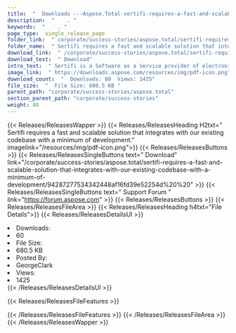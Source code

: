 ```yaml
---
title:  "  Downloads ---Aspose.Total-sertifi-requires-a-fast-and-scalable-solution-that-integrates-with-our-existing-codebase-with-a-minimum-of-development . " 
description:  "    . " 
keywords:  "    . " 
page_type:  single_release_page
folder_link:  " corporate/success-stories/aspose.total/sertifi-requires-a-fast-and-scalable-solution-that-integrates-with-our-existing-codebase-with-a-minimum-of-development/"
folder_name:  " Sertifi requires a fast and scalable solution that integrates with our existing codebase with a minimum of development."
download_link:  " /corporate/success-stories/aspose.total/sertifi-requires-a-fast-and-scalable-solution-that-integrates-with-our-existing-codebase-with-a-minimum-of-development/94287277534342448af16fd39e52254d"
download_text:  " Download"
intro_text:  " Sertifi is a Software as a Service provider of electronic signature solutions. W..."
image_link:  " https://downloads.aspose.com/resources/img/pdf-icon.png"
download_count:  "  Downloads: 60  Views: 1425"
file_size:  "  File Size: 680.5 KB "
parent_path: "corporate/success-stories/aspose.total"
section_parent_path: "corporate/success-stories"
weight: 48 
---
```


{{< Releases/ReleasesWapper >}}
  {{< Releases/ReleasesHeading H2txt=" Sertifi requires a fast and scalable solution that integrates with our existing codebase with a minimum of development." imagelink="/resources/img/pdf-icon.png">}}
  {{< Releases/ReleasesButtons >}}
    {{< Releases/ReleasesSingleButtons text=" Download" link="/corporate/success-stories/aspose.total/sertifi-requires-a-fast-and-scalable-solution-that-integrates-with-our-existing-codebase-with-a-minimum-of-development/94287277534342448af16fd39e52254d%20%20" >}}
    {{< Releases/ReleasesSingleButtons text=" Support Forum " link="https://forum.aspose.com" >}}
  {{< Releases/ReleasesButtons >}}
  {{< Releases/ReleasesFileArea >}}
    {{< Releases/ReleasesHeading h4txt="File Details">}}
    {{< Releases/ReleasesDetailsUl >}}
             <li>Downloads:</li><li>60</li><li>File Size:</li><li>680.5 KB</li><li>Posted By:</li><li>GeorgeClark</li><li>Views:</li><li>1425</li>
    {{< /Releases/ReleasesDetailsUl >}}

  {{< Releases/ReleasesFileFeatures >}}
      
  {{< /Releases/ReleasesFileFeatures >}}
 {{< /Releases/ReleasesFileArea >}}
{{< /Releases/ReleasesWapper >}}


